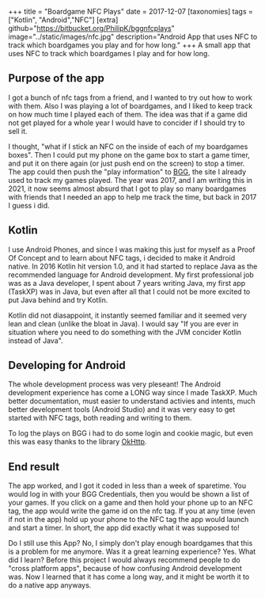 +++
title = "Boardgame NFC Plays"
date = 2017-12-07
[taxonomies]
tags = ["Kotlin", "Android","NFC"]
[extra]
github="https://bitbucket.org/PhilipK/bggnfcplays"
image="../static/images/nfc.jpg"
description="Android App that uses NFC to track which boardgames you play and for how long."
+++
A small app that uses NFC to track which boardgames I play and for how long.

## Purpose of the app

I got a bunch of nfc tags from a friend, and I wanted to try out how to work with them. Also I was playing a lot of boardgames, and I liked to keep track on how much time I played each of them. The idea was that if a game did not get played for a whole year I would have to concider if I should try to sell it.

I thought, "what if I stick an NFC on the inside of each of my boardgames boxes". Then I could put my phone on the game box to start a game timer, and put it on there again (or just push end on the screen) to stop a timer. The app could then push the "play information" to [BGG](https://boardgamegeek.com/), the site I already used to track my games played.
The year was 2017, and I am writing this in 2021, it now seems almost absurd that I got to play so many boardgames with friends that I needed an app to help me track the time, but back in 2017 I guess i did.

## Kotlin

I use Android Phones, and since I was making this just for myself as a Proof Of Concept and to learn about NFC tags, i decided to make it Android native. In 2016 Kotlin hit version 1.0, and it had started to replace Java as the recommended language for Android development.
My first professional job was as a Java developer, I spent about 7 years writing Java, my first app (TaskXP) was in Java, but even after all that I could not be more excited to put Java behind and try Kotlin.

Kotlin did not diasappoint, it instantly seemed familiar and it seemed very lean and clean (unlike the bloat in Java). I would say "If you are ever in situation where you need to do something with the JVM concider Kotlin instead of Java".

## Developing for Android

The whole development process was very pleseant!
The Android development experience has come a LONG way since I made TaskXP. Much better documentation, must easier to understand activies and intents, much better development tools (Android Studio) and it was very easy to get started with NFC tags, both reading and writing to them.

To log the plays on BGG i had to do some login and cookie magic, but even this was easy thanks to the library [OkHttp](https://square.github.io/okhttp/).

## End result

The app worked, and I got it coded in less than a week of sparetime. You would log in with your BGG Credentials, then you would be shown a list of your games. If you click on a game and then hold your phone up to an NFC tag, the app would write the game id on the nfc tag.
If you at any time (even if not in the app) hold up your phone to the NFC tag the app would launch and start a timer.
In short, the app did exactly what it was supposed to!

Do I still use this App? No, I simply don't play enough boardgames that this is a problem for me anymore.
Was it a great learning experience? Yes.
What did I learn? Before this project I would always recommend people to do "cross platform apps", because of how confusing Android development was. Now I learned that it has come a long way, and it might be worth it to do a native app anyways.

